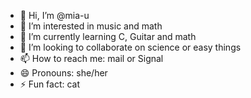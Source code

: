 - 👋 Hi, I’m @mia-u
- 👀 I’m interested in music and math
- 🌱 I’m currently learning C, Guitar and math
- 💞️ I’m looking to collaborate on science or easy things
- 📫 How to reach me: mail or Signal
- 😄 Pronouns: she/her
- ⚡ Fun fact: cat

<!---
mia-u/mia-u is a ✨ special ✨ repository because its `README.md` (this file) appears on your GitHub profile.
You can click the Preview link to take a look at your changes.
--->
